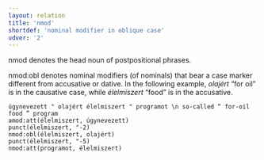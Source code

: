 ```yaml
---
layout: relation
title: 'nmod'
shortdef: 'nominal modifier in oblique case'
udver: '2'
---
```


nmod denotes the head noun of postpositional phrases.

nmod:obl denotes nominal modifiers (of nominals) that bear a case marker different from accusative or dative.
In the following example, _olajért_ “for oil” is in the causative case, while _élelmiszert_ “food” is in the accusative.

~~~ sdparse
úgynevezett " olajért élelmiszert " programot \n so-called “ for-oil food ” program
amod:att(élelmiszert, úgynevezett)
punct(élelmiszert, "-2)
nmod:obl(élelmiszert, olajért)
punct(élelmiszert, "-5)
nmod:att(programot, élelmiszert)
~~~

<!-- Interlanguage links updated St lis 3 20:58:59 CET 2021 -->
